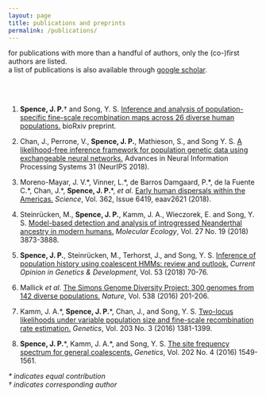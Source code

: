 ```yaml
---
layout: page
title: publications and preprints
permalink: /publications/
---
```

for publications with more than a handful of authors, only the (co-)first
authors are listed.   
a list of publications is also available through
[google scholar](https://scholar.google.com/citations?user=jMaIpR4AAAAJ&hl=en).

<br>
<br>
 
1.   __Spence, J. P.__&#8224; and Song, Y. S. 
    [Inference and analysis of population-specific fine-scale recombination 
    maps across 26 diverse human populations.](https://doi.org/10.1101/532168)
    bioRxiv preprint.
  
2.  Chan, J., Perrone, V., __Spence, J. P.__, Mathieson, S., and Song Y. S.
    [A likelihood-free inference framework for population genetic data using
    exchangeable neural networks.](http://papers.nips.cc/paper/8078-a-likelihood-free-inference-framework-for-population-genetic-data-using-exchangeable-neural-networks)
    Advances in Neural Information Processing Systems 31 (NeurIPS 2018).

3.  Moreno-Mayar, J. V.\*, Vinner, L.\*, de Barros Damgaard, P.\*, de la Fuente C.\*,
    Chan, J.\*, __Spence, J. P.__\*, _et al._ 
    [Early human dispersals within the 
    Americas.](https://doi.org/10.1126/science.aav2621)
    _Science_, Vol. 362, Issue 6419, eaav2621 (2018).

4.  Steinr&uuml;cken, M., __Spence, J. P.__, Kamm, J. A., Wieczorek, E.
    and Song, Y. S. 
    [Model-based detection and analysis of introgressed Neanderthal
    ancestry in modern humans.](https://doi.org/10.1111/mec.14565)
    _Molecular Ecology_, Vol. 27 No. 19 (2018) 3873-3888.

5.  __Spence, J. P.__, Steinr&uuml;cken, M., Terhorst, J., and Song, Y. S.
    [Inference of population history using coalescent HMMs:
    review and outlook.](https://doi.org/10.1016/j.gde.2018.07.002)
    _Current Opinion in Genetics & Development_, Vol. 53 (2018) 70-76.

6.  Mallick _et al._
    [The Simons Genome Diversity Project: 300 genomes from 142 diverse
    populations.](http://dx.doi.org/10.1038/nature18964)
    _Nature_, Vol. 538 (2016) 201-206.

7. Kamm, J. A.\*, __Spence, J. P.__\*, Chan, J., and Song, Y. S.
   [Two-locus likelihoods under variable population size and fine-scale
   recombination rate estimation.](http://dx.doi.org/10.1534/genetics.115.184820)
   _Genetics_, Vol. 203 No. 3 (2016) 1381-1399.

8. __Spence, J. P.__\*, Kamm, J. A.\*, and Song, Y. S.
   [The site frequency spectrum for general
   coalescents.](http://dx.doi.org/10.1534/genetics.115.184101)
   _Genetics_, Vol. 202 No. 4 (2016) 1549-1561.


 _\* indicates equal contribution_  
_&#8224; indicates corresponding author_
